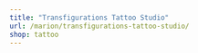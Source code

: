 ```yaml
---
title: "Transfigurations Tattoo Studio"
url: /marion/transfigurations-tattoo-studio/
shop: tattoo
---
```

